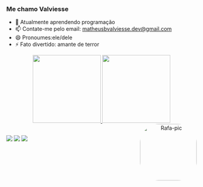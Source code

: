 ### Me chamo Valviesse


- 🌱 Atualmente aprendendo programação
- 📫 Contate-me pelo email: matheusbvalviesse.dev@gmail.com
- 😄 Pronoumes:ele/dele
- ⚡ Fato divertido: amante de terror

<div align="center">
  <a href="https://github.com/Matheus-valviesse">
  <img height="180em" src="https://github-readme-stats.vercel.app/api?username=Matheus-valviesse&show_icons=true&theme=dark&include_all_commits=true&count_private=true"/>
  <img height="180em" src="https://github-readme-stats.vercel.app/api/top-langs/?username=Matheus-valviesse&layout=compact&langs_count=7&theme=dark"/>
    <img align="right" alt="Rafa-pic" height="150" style="border-radius:50px;" src="https://media.discordapp.net/attachments/807641764507942933/876618138291146835/New_Piskel_2.gif?width=144&height=144">
</div>

  
  ##
  
  <div> 
  <a href = "mailto:valviessematheus@gmail.com"><img src="https://img.shields.io/badge/-Gmail-%23333?style=for-the-badge&logo=gmail&logoColor=white" target="_blank"></a>
  <a href="https://www.linkedin.com/in/rafaella-ballerini-45875016a" target="_blank"><img src="https://img.shields.io/badge/-LinkedIn-%230077B5?style=for-the-badge&logo=linkedin&logoColor=white" target="_blank"></a> 
    <a href ="https://wa.me/5521998002254"><img src="https://img.shields.io/badge/WhatsApp-25D366?style=for-the-badge&logo=whatsapp&logoColor=white"></a>
 
</div>
